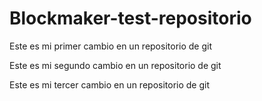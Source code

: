 # Blockmaker-test-repositorio

Este es mi primer cambio en un repositorio de git

Este es mi segundo cambio en un repositorio de git

Este es mi tercer cambio en un repositorio de git  